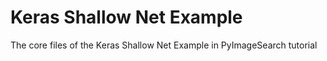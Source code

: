 # Keras Shallow Net Example
The core files of the Keras Shallow Net Example in PyImageSearch tutorial
